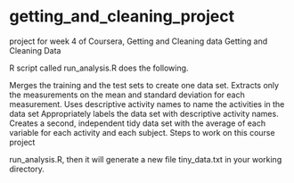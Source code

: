 # getting_and_cleaning_project
project for week 4 of Coursera, Getting and Cleaning data
Getting and Cleaning Data

R script called run_analysis.R does the following.

Merges the training and the test sets to create one data set.
Extracts only the measurements on the mean and standard deviation for each measurement.
Uses descriptive activity names to name the activities in the data set
Appropriately labels the data set with descriptive activity names.
Creates a second, independent tidy data set with the average of each variable for each activity and each subject.
Steps to work on this course project

run_analysis.R, then it will generate a new file tiny_data.txt in your working directory.
